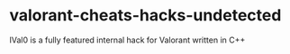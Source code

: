 # valorant-cheats-hacks-undetected
IVal0 is a fully featured internal hack for Valorant written in C++
